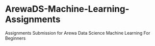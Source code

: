# ArewaDS-Machine-Learning-Assignments
Assignments Submission for Arewa Data Science Machine Learning For Beginners 
